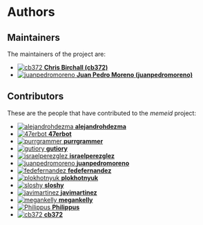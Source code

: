 [comment]: <> (Don't edit this file!)
[comment]: <> (It is automatically updated after every release of https://github.com/47degrees/.github)
[comment]: <> (If you want to suggest a change, please open a PR or issue in that repository)

# Authors

## Maintainers

The maintainers of the project are:

- [![cb372](https://avatars.githubusercontent.com/u/106760?v=4&s=20) **Chris Birchall (cb372)**](https://github.com/cb372)
- [![juanpedromoreno](https://avatars.githubusercontent.com/u/4879373?v=4&s=20) **Juan Pedro Moreno (juanpedromoreno)**](https://github.com/juanpedromoreno)

## Contributors

These are the people that have contributed to the _memeid_ project:

- [![alejandrohdezma](https://avatars.githubusercontent.com/u/9027541?v=4&s=20) **alejandrohdezma**](https://github.com/alejandrohdezma)
- [![47erbot](https://avatars.githubusercontent.com/u/24799081?v=4&s=20) **47erbot**](https://github.com/47erbot)
- [![purrgrammer](https://avatars.githubusercontent.com/u/42009830?v=4&s=20) **purrgrammer**](https://github.com/purrgrammer)
- [![gutiory](https://avatars.githubusercontent.com/u/3316502?v=4&s=20) **gutiory**](https://github.com/gutiory)
- [![israelperezglez](https://avatars.githubusercontent.com/u/646886?v=4&s=20) **israelperezglez**](https://github.com/israelperezglez)
- [![juanpedromoreno](https://avatars.githubusercontent.com/u/4879373?v=4&s=20) **juanpedromoreno**](https://github.com/juanpedromoreno)
- [![fedefernandez](https://avatars.githubusercontent.com/u/720923?v=4&s=20) **fedefernandez**](https://github.com/fedefernandez)
- [![plokhotnyuk](https://avatars.githubusercontent.com/u/890289?v=4&s=20) **plokhotnyuk**](https://github.com/plokhotnyuk)
- [![sloshy](https://avatars.githubusercontent.com/u/427237?v=4&s=20) **sloshy**](https://github.com/sloshy)
- [![javimartinez](https://avatars.githubusercontent.com/u/9149487?v=4&s=20) **javimartinez**](https://github.com/javimartinez)
- [![megankelly](https://avatars.githubusercontent.com/u/4417390?v=4&s=20) **megankelly**](https://github.com/megankelly)
- [![Philippus](https://avatars.githubusercontent.com/u/1923596?v=4&s=20) **Philippus**](https://github.com/Philippus)
- [![cb372](https://avatars.githubusercontent.com/u/106760?v=4&s=20) **cb372**](https://github.com/cb372)